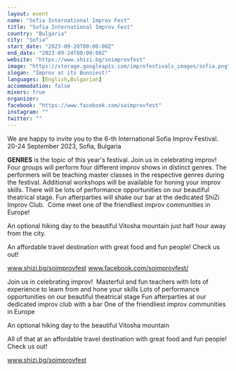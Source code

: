 ```yaml
---
layout: event
name: "Sofia International Improv Fest"
title: "Sofia International Improv Fest"
country: "Bulgaria"
city: "Sofia"
start_date: "2023-09-20T00:00:00Z"
end_date: "2023-09-24T00:00:00Z"
website: "https://www.shizi.bg/soimprovfest"
image: "https://storage.googleapis.com/improfestivals_images/sofia.png"
slogan: "Improv at its Bunniest!"
languages: [English,Bulgarian]
accommodation: false
mixers: true
organizer: 
facebook: "https://www.facebook.com/soimprovfest"
instagram: ""
twitter: ""
---
```


We are happy to invite you to the 6-th International Sofia Improv Festival. 
20-24 September 2023, Sofia, Bulgaria

**GENRES** is the topic of this year's festival. Join us in celebrating improv!
Four groups will perform four different improv shows in distinct genres. The performers will be teaching master classes in the respective genres 
during the festival. Additional workshops will be available for honing your improv skills. There will be lots of performance opportunities on our beautiful theatrical stage. 
Fun afterparties will shake our bar at the dedicated ShiZi Improv Club. 
Come meet one of the friendliest improv communities in Europe!

An optional hiking day to the beautiful Vitosha mountain just half hour away from the city. 

An affordable travel destination with great food and fun people! Check us out!

www.shizi.bg/soimprovfest
www.facebook.com/soimprovfest/


Join us in celebrating improv! 
​
Masterful and fun teachers with lots of experience to learn from and hone your skills
Lots of performance opportunities on our beautiful theatrical stage
Fun afterparties at our dedicated improv club with a bar
One of the friendliest improv communities in Europe 

An optional hiking day to the beautiful Vitosha mountain
 
All of that at an affordable travel destination with great food and fun people! Check us out!

www.shizi.bg/soimprovfest

